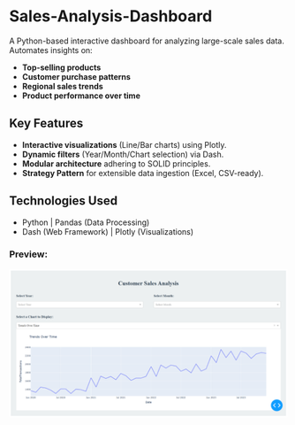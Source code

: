 # Sales-Analysis-Dashboard

A Python-based interactive dashboard for analyzing large-scale sales data. Automates insights on:  
- **Top-selling products**  
- **Customer purchase patterns**  
- **Regional sales trends**  
- **Product performance over time**  

## Key Features  
- **Interactive visualizations** (Line/Bar charts) using Plotly.  
- **Dynamic filters** (Year/Month/Chart selection) via Dash.  
- **Modular architecture** adhering to SOLID principles.  
- **Strategy Pattern** for extensible data ingestion (Excel, CSV-ready).  

## Technologies Used  
- Python | Pandas (Data Processing)  
- Dash (Web Framework) | Plotly (Visualizations)   

### Preview:  
![Preview](https://github.com/IlhamDev007/Sales-Analysis-Dashboard/blob/f0b2059630c7bd50198512aecfcee83b9f9465d7/Preview.png)

